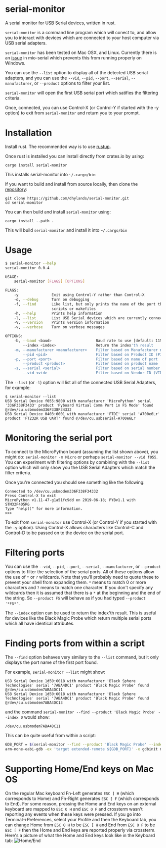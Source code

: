 serial-monitor
==============

A serial monitor for USB Serial devices, written in rust.

`serial-monitor` is a command line program which will conect to, and allow you to interact with devices
which are connected to your host computer via USB serial adapters.

`serial-monitor` has been tested on Mac OSX, and Linux. Currently there is an
[issue](https://github.com/berkowski/mio-serial/issues/22)
in mio-serial which prevents this from running properly on Windows.

You can use the `--list` option to display all of the detected USB serial
adapters, and you can use the `--vid`, `--pid`, `--port`, `--serial`, 
`--manufacturer`, or `--product` options to filter your list.

`serial-monitor` will open the first USB serial port which satifies the
filtering criteria.

Once, connected, you can use Control-X (or Control-Y if started with the -y option)
to exit from `serial-monitor` and return you to your prompt.

Installation
============

Install rust. The recommended way is to use [rustup](https://rustup.rs/).

Once rust is installed you can install directly from crates.io by using:
```
cargo install serial-monitor
```
This installs serial-monitor into `~/.cargo/bin`

If you want to build and install from source locally, then clone the
[repository](https://github.com/dhylands/serial-monitor.git):
```
git clone https://github.com/dhylands/serial-monitor.git
cd serial-monitor
```

You can then build and install `serial-monitor` using:
```
cargo install --path .
```
This will build `serial-monitor` and install it into `~/.cargo/bin`

Usage
=====

```bash
$ serial-monitor --help
serial-monitor 0.0.4

USAGE:
    serial-monitor [FLAGS] [OPTIONS]

FLAGS:
    -y               Exit using Control-Y rather than Control-X
    -d, --debug      Turn on debugging
    -f, --find       Like list, but only prints the name of the port that was found. This is useful for using from
                     scripts or makefiles
    -h, --help       Prints help information
    -l, --list       List USB Serial devices which are currently connected
    -V, --version    Prints version information
    -v, --verbose    Turn on verbose messages

OPTIONS:
    -b, --baud <baud>                    Baud rate to use [default: 115200]
        --index <index>                  Return the index'th result
    -m, --manufacturer <manufacturer>    Filter based on Manufacturer name
        --pid <pid>                      Filter based on Product ID (PID)
    -p, --port <port>                    Filter based on name of port
        --product <product>              Filter based on product name
    -s, --serial <serial>                Filter based on serial number
        --vid <vid>                      Filter based on Vendor ID (VID)
```

The `--list` (or `-l`) option will list all of the connected USB Serial Adapters, for example:
```
$ serial-monitor --list
USB Serial Device f055:9800 with manufacturer 'MicroPython' serial '336F338F3433' product 'Pyboard Virtual Comm Port in FS Mode' found @/dev/cu.usbmodem336F338F34332
USB Serial Device 0403:6001 with manufacturer 'FTDI' serial 'A700e6Lr' product 'FT232R USB UART' found @/dev/cu.usbserial-A700e6Lr
```

Monitoring the serial port
==========================

To connect to the MicroPython board (assuming the list shown above), you might do: `serial-monitor -m Micro` or perhaps `serial-monitor --vid f055`.
You can experiment with filtering options by combining with the `--list` option which will only show you the USB Serial Adapters which
match the filter criteria.

Once you're connected you should see something like the following:
```
Connected to /dev/cu.usbmodem336F338F34332
Press Control-X to exit
MicroPython v1.11-47-g1a51fc9dd on 2019-06-18; PYBv1.1 with STM32F405RG
Type "help()" for more information.
>>> 
```

To exit from `serial-monitor` use Control-X (or Control-Y if you started with the `-y` option). Using Control-X allows characters like Control-C and Control-D
to be passed on to the device on the serial port.

Filtering ports
===============

You can use the `--vid`, `--pid`, `--port`, `--serial`, `--manufacturer`, or `--product` options to filter the selection of the serial ports.
All of these options allow the use of `*` or `?` wildcards. Note that you'll probably need to quote these to prevent your shell from expanding them.
`*` means to match 0 or more characters and `?` means to match one character. If you don't specify any wildcards then it is assumed that there is a `*`
at the beginning and the end of the string. So `--product FS` will behave as if you had typed `--product '*FS*'`.

The `--index` option can be used to return the index'th result. This is useful for devices like the Black Magic Probe which return multiple
serial ports which all have identical attributes.

Finding ports from within a script
===============================

The `--find` option behaves very similary to the `--list` command, but it only displays the port name of the first port found.

For example, `serial-monitor --list` might show:
```
USB Serial Device 1d50:6018 with manufacturer 'Black Sphere Technologies' serial '7ABA4DC1' product 'Black Magic Probe' found @/dev/cu.usbmodem7ABA4DC11
USB Serial Device 1d50:6018 with manufacturer 'Black Sphere Technologies' serial '7ABA4DC1' product 'Black Magic Probe' found @/dev/cu.usbmodem7ABA4DC13
```
and the command `serial-monitor --find --product 'Black Magic Probe' --index 0` would show:
```
/dev/cu.usbmodem7ABA4DC11
```

This can be quite useful from within a script:
```bash
GDB_PORT = $(serial-monitor --find --product 'Black Magic Probe' --index 0)
arm-none-eabi-gdb -ex 'target extended-remote ${GDB_PORT}' -x gdbinit myprogram.elf
```

Supporting Home/End keys on Mac OS
==================================

On the regular Mac keyboard Fn-Left generates `ESC [ H` (which corresponds to Home) and
Fn-Right generates `ESC [ F` (which corresponds to End). For some reason, pressing the
Home and End keys on an external keyboard are mapped to `ESC O H` and `ESC O F` and
crossterm wasn't reporting any events when these keys were pressed. If you go into
Terminal->Preferences, select your Profile and then the Keyboard tab, you can change
Home from `ESC O H` to be `ESC [ H` and End from `ESC O F` to be `ESC [ F` then the
Home and End keys are reported properly via crossterm. Here's a picture of what the
Home and End keys look like in the Keyboard tab: ![Home/End](https://github.com/dhylands/serial-monitor/raw/master/MacOS-Home-End.png)
